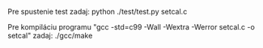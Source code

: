 Pre spustenie test zadaj:
python ./test/test.py setcal.c

Pre kompiláciu programu "gcc -std=c99 -Wall -Wextra -Werror setcal.c -o setcal" zadaj:
./gcc/make
